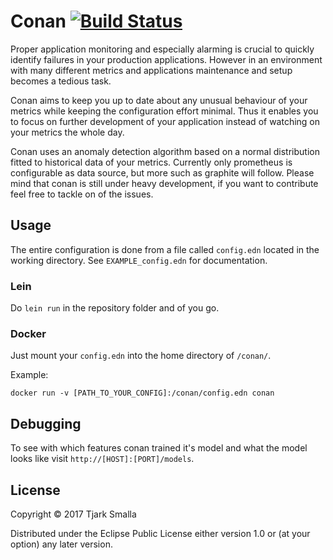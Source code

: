 # Conan [![Build Status](https://travis-ci.org/ChillkroeteTTS/conan.svg?branch=master)](https://travis-ci.org/ChillkroeteTTS/conan)

Proper application monitoring and especially alarming is crucial to quickly identify failures in your production applications.
However in an environment with many different metrics and applications maintenance and setup becomes a tedious task.

Conan aims to keep you up to date about any unusual behaviour of your metrics while keeping the configuration effort minimal.
Thus it enables you to focus on further development of your application instead of watching on your metrics the whole day.

Conan uses an anomaly detection algorithm based on a normal distribution fitted to historical data of your metrics.
Currently only prometheus is configurable as data source, but more such as graphite will follow.
Please mind that conan is still under heavy development, if you want to contribute feel free to tackle on of the issues.

## Usage
The entire configuration is done from a file called `config.edn` located in the working directory.
See `EXAMPLE_config.edn` for documentation.

### Lein
Do `lein run` in the repository folder and of you go.

### Docker
Just mount your `config.edn` into the home directory of `/conan/`.

Example:

```docker run -v [PATH_TO_YOUR_CONFIG]:/conan/config.edn conan```

## Debugging
To see with which features conan trained it's model and what the model looks like
visit `http://[HOST]:[PORT]/models`.

## License

Copyright © 2017 Tjark Smalla

Distributed under the Eclipse Public License either version 1.0 or (at
your option) any later version.
